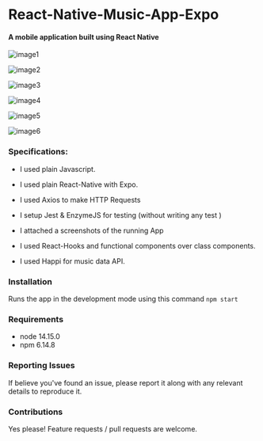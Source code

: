 # React-Native-Music-App-Expo

#### A mobile application built using React Native

![image1](https://github.com/TareqJarwan/Music-App-React-Native/blob/main/screenshots/Screenshot%20from%202020-11-07%2021-20-28.png)

![image2](https://github.com/TareqJarwan/Music-App-React-Native/blob/main/screenshots/Screenshot%20from%202020-11-07%2021-20-56.png)

![image3](https://github.com/TareqJarwan/Music-App-React-Native/blob/main/screenshots/Screenshot%20from%202020-11-07%2021-21-10.png)

![image4](https://github.com/TareqJarwan/Music-App-React-Native/blob/main/screenshots/Screenshot%20from%202020-11-07%2021-21-33.png)

![image5](https://github.com/TareqJarwan/Music-App-React-Native/blob/main/screenshots/Screenshot%20from%202020-11-07%2021-21-45.png)

![image6](https://github.com/TareqJarwan/Music-App-React-Native/blob/main/screenshots/Screenshot%20from%202020-11-07%2021-22-11.png)

### Specifications:

- I used plain Javascript.

- I used plain React-Native with Expo.

- I used Axios to make HTTP Requests

- I setup Jest & EnzymeJS for testing (without writing any test )

- I attached a screenshots of the running App

- I used React-Hooks and functional components over class components.

- I used Happi for music data API.

### Installation

Runs the app in the development mode using this command ```npm start```

### Requirements

- node 14.15.0 
- npm 6.14.8


### Reporting Issues

If believe you've found an issue, please report it along with any relevant details to reproduce it.

### Contributions

Yes please! Feature requests / pull requests are welcome.
